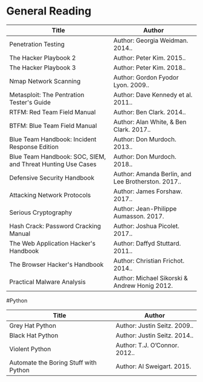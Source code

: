 
# General Reading

Title | Author 
------------ | ------------- 
Penetration Testing | Author: Georgia Weidman. 2014..
The Hacker Playbook 2 | Author: Peter Kim. 2015..
The Hacker Playbook 3 | Author: Peter Kim. 2018..
Nmap Network Scanning | Author: Gordon Fyodor Lyon. 2009..
Metasploit: The Pentration Tester's Guide | Author: Dave Kennedy et al. 2011..
RTFM: Red Team Field Manual | Author: Ben Clark. 2014..
BTFM: Blue Team Field Manual | Author: Alan White, & Ben Clark. 2017..
Blue Team Handbook: Incident Response Edition  | Author: Don Murdoch. 2013..
Blue Team Handbook: SOC, SIEM, and Threat Hunting Use Cases | Author: Don Murdoch. 2018..
Defensive Security Handbook | Author: Amanda Berlin, and Lee Brotherston. 2017..
Attacking Network Protocols | Author: James Forshaw. 2017..
Serious Cryptography | Author: Jean-Philippe Aumasson. 2017.
Hash Crack: Password Cracking Manual | Author: Joshua Picolet. 2017..
The Web Application Hacker's Handbook | Author: Daffyd Stuttard.  2011..
The Browser Hacker's Handbook | Author: Christian Frichot. 2014..
Practical Malware Analysis| Author: Michael Sikorski & Andrew Honig 2012.


#Python

Title | Author 
------------ | ------------- 
Grey Hat Python | Author: Justin Seitz. 2009..
Black Hat Python | Author: Justin Seitz. 2014..
Violent Python | Author: T.J. O’Connor. 2012..
Automate the Boring Stuff with Python | Author: Al Sweigart. 2015.

